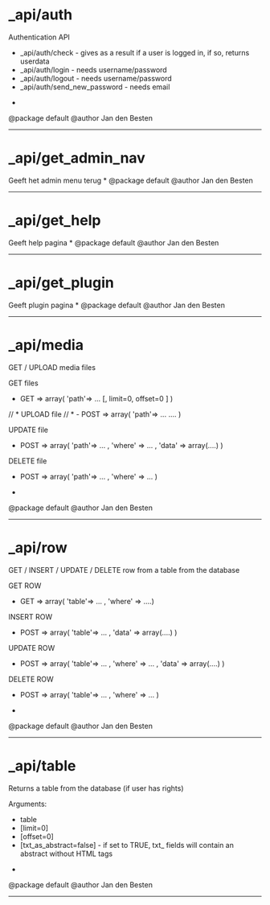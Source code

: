 _api/auth
=========

Authentication API

- _api/auth/check              - gives as a result if a user is logged in, if so, returns userdata
- _api/auth/login              - needs username/password
- _api/auth/logout             - needs username/password
- _api/auth/send_new_password  - needs email
 *
@package default
@author Jan den Besten
 
---------------------------------------

_api/get_admin_nav
==================

Geeft het admin menu terug
 *
@package default
@author Jan den Besten
 
---------------------------------------

_api/get_help
=============

Geeft help pagina
 *
@package default
@author Jan den Besten
 
---------------------------------------

_api/get_plugin
===============

Geeft plugin pagina
 *
@package default
@author Jan den Besten
 
---------------------------------------

_api/media
==========

GET / UPLOAD media files

GET files
- GET => array( 'path'=> ... [, limit=0, offset=0 ]  )

 // * UPLOAD file
 // * - POST => array( 'path'=> ...  .... )

UPDATE file
- POST => array( 'path'=> ... , 'where' => ... , 'data' => array(....)  )

DELETE file
- POST => array( 'path'=> ... , 'where' => ...  )

 *
@package default
@author Jan den Besten
 
---------------------------------------

_api/row
========

GET / INSERT / UPDATE / DELETE row from a table from the database

GET ROW
- GET => array( 'table'=> ... , 'where' => ....)

INSERT ROW
- POST => array( 'table'=> ... , 'data' => array(....)  )

UPDATE ROW
- POST => array( 'table'=> ... , 'where' => ... , 'data' => array(....)  )

DELETE ROW
- POST => array( 'table'=> ... , 'where' => ...  )

 *
@package default
@author Jan den Besten
 
---------------------------------------

_api/table
==========

Returns a table from the database (if user has rights)

Arguments:
- table
- [limit=0]
- [offset=0]
- [txt_as_abstract=false]  - if set to TRUE, txt_ fields will contain an abstract without HTML tags
 *
@package default
@author Jan den Besten
 
---------------------------------------


